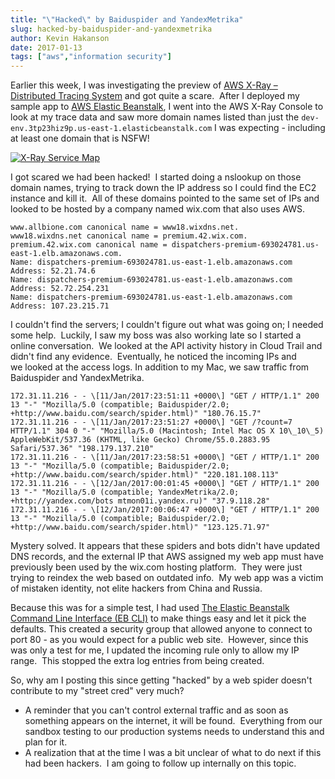 ```yaml
---
title: "\"Hacked\" by Baiduspider and YandexMetrika"
slug: hacked-by-baiduspider-and-yandexmetrika
author: Kevin Hakanson
date: 2017-01-13
tags: ["aws","information security"]
---
```

Earlier this week, I was investigating the preview of [AWS X-Ray – Distributed Tracing System](https://aws.amazon.com/xray/) and got quite a scare.  After I deployed my sample app to [AWS Elastic Beanstalk](https://aws.amazon.com/elasticbeanstalk/), I went into the AWS X-Ray Console to look at my trace data and saw more domain names listed than just the `dev-env.3tp23hiz9p.us-east-1.elasticbeanstalk.com` I was expecting - including at least one domain that is NSFW!

[![X-Ray Service Map](images/Screen+Shot+2017-01-13+at+7.45.41+AM.png)](images/38-631167-1038205/Screen+Shot+2017-01-13+at+7.45.41+AM.png)

I got scared we had been hacked!  I started doing a nslookup on those domain names, trying to track down the IP address so I could find the EC2 instance and kill it.  All of these domains pointed to the same set of IPs and looked to be hosted by a company named wix.com that also uses AWS.

```
www.allbione.com canonical name = www18.wixdns.net.  
www18.wixdns.net canonical name = premium.42.wix.com.  
premium.42.wix.com canonical name = dispatchers-premium-693024781.us-east-1.elb.amazonaws.com.  
Name: dispatchers-premium-693024781.us-east-1.elb.amazonaws.com  
Address: 52.21.74.6  
Name: dispatchers-premium-693024781.us-east-1.elb.amazonaws.com  
Address: 52.72.254.231  
Name: dispatchers-premium-693024781.us-east-1.elb.amazonaws.com  
Address: 107.23.215.71
```

I couldn't find the servers; I couldn't figure out what was going on; I needed some help.  Luckily, I saw my boss was also working late so I started a online conversation.  We looked at the API activity history in Cloud Trail and didn't find any evidence.  Eventually, he noticed the incoming IPs and we looked at the access logs. In addition to my Mac, we saw traffic from Baiduspider and YandexMetrika.

```
172.31.11.216 - - \[11/Jan/2017:23:51:11 +0000\] "GET / HTTP/1.1" 200 13 "-" "Mozilla/5.0 (compatible; Baiduspider/2.0; +http://www.baidu.com/search/spider.html)" "180.76.15.7"  
172.31.11.216 - - \[11/Jan/2017:23:51:27 +0000\] "GET /?count=7 HTTP/1.1" 304 0 "-" "Mozilla/5.0 (Macintosh; Intel Mac OS X 10\_10\_5) AppleWebKit/537.36 (KHTML, like Gecko) Chrome/55.0.2883.95 Safari/537.36" "198.179.137.210"  
172.31.11.216 - - \[11/Jan/2017:23:58:51 +0000\] "GET / HTTP/1.1" 200 13 "-" "Mozilla/5.0 (compatible; Baiduspider/2.0; +http://www.baidu.com/search/spider.html)" "220.181.108.113"  
172.31.11.216 - - \[12/Jan/2017:00:01:45 +0000\] "GET / HTTP/1.1" 200 13 "-" "Mozilla/5.0 (compatible; YandexMetrika/2.0; +http://yandex.com/bots mtmon01i.yandex.ru)" "37.9.118.28"  
172.31.11.216 - - \[12/Jan/2017:00:06:47 +0000\] "GET / HTTP/1.1" 200 13 "-" "Mozilla/5.0 (compatible; Baiduspider/2.0; +http://www.baidu.com/search/spider.html)" "123.125.71.97"
```

Mystery solved. It appears that these spiders and bots didn't have updated DNS records, and the external IP that AWS assigned my web app must have previously been used by the wix.com hosting platform.  They were just trying to reindex the web based on outdated info.  My web app was a victim of mistaken identity, not elite hackers from China and Russia.

Because this was for a simple test, I had used [The Elastic Beanstalk Command Line Interface (EB CLI)](http://docs.aws.amazon.com/elasticbeanstalk/latest/dg/eb-cli3.html) to make things easy and let it pick the defaults. This created a security group that allowed anyone to connect to port 80 - as you would expect for a public web site.  However, since this was only a test for me, I updated the incoming rule only to allow my IP range.  This stopped the extra log entries from being created.

So, why am I posting this since getting "hacked" by a web spider doesn't contribute to my "street cred" very much?

* A reminder that you can't control external traffic and as soon as something appears on the internet, it will be found.  Everything from our sandbox testing to our production systems needs to understand this and plan for it.
* A realization that at the time I was a bit unclear of what to do next if this had been hackers.  I am going to follow up internally on this topic.